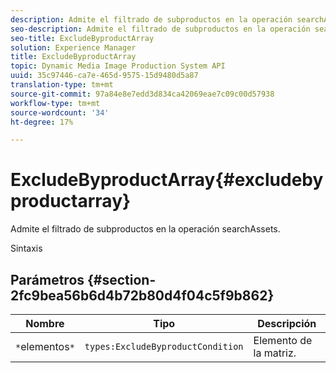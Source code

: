 ```yaml
---
description: Admite el filtrado de subproductos en la operación searchAssets.
seo-description: Admite el filtrado de subproductos en la operación searchAssets.
seo-title: ExcludeByproductArray
solution: Experience Manager
title: ExcludeByproductArray
topic: Dynamic Media Image Production System API
uuid: 35c97446-ca7e-465d-9575-15d9480d5a87
translation-type: tm+mt
source-git-commit: 97a84e8e7edd3d834ca42069eae7c09c00d57938
workflow-type: tm+mt
source-wordcount: '34'
ht-degree: 17%

---
```



# ExcludeByproductArray{#excludebyproductarray}

Admite el filtrado de subproductos en la operación searchAssets.

Sintaxis

## Parámetros {#section-2fc9bea56b6d4b72b80d4f04c5f9b862}

| Nombre | Tipo | Descripción |
|---|---|---|
| `*`elementos`*` | `types:ExcludeByproductCondition` | Elemento de la matriz. |

